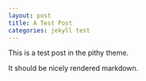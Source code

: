 ```yaml
---
layout: post
title: A Test Post
categories: jekyll test
---
```

This is a test post in the pithy theme.

It should be nicely rendered markdown.
